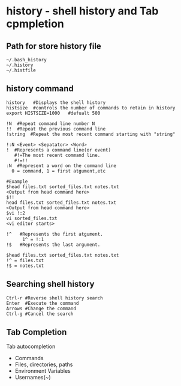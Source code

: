 # history - shell history and Tab cpmpletion

## Path for store history file

```text
~/.bash_history
~/.history
~/.histfile
```

## history command

```text
history   #Displays the shell history
histsize  #controls the number of commands to retain in history
export HISTSIZE=1000   #defualt 500

!N  #Repeat command line number N
!!  #Repeat the previous command line
!string  #Repeat the most recent command starting with "string"

!:N <Event> <Sepatator> <Word>
!  #Represents a command line(or event) 
   #!=The most recent command line.
   #!=!!
:N  #Represent a word on the command line 
  0 = command, 1 = first atgument,etc
  
#Example
$head files.txt sorted_files.txt notes.txt
<Output from head command here>
$!!
head files.txt sorted_files.txt notes.txt
<Output from head command here>
$vi !:2
vi sorted_files.txt
<vi editor starts>

!^   #Represents the first atgument.
      1^ = !:1
!$   #Represents the last argument.

$head files.txt sorted_files.txt notes.txt
!^ = files.txt
!$ = notes.txt

```

## Searching shell history

```text
Ctrl-r #Reverse shell history search
Enter  #Execute the command
Arrows #Change the command
Ctrl-g #Cancel the search

```

## Tab Completion

Tab autocompletion

* Commands
* Files, directories, paths
* Environment Variables
* Usernames\(~\)



